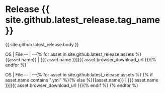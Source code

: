# Release {{ site.github.latest_release.tag_name }}

{{ site.github.latest_release.body }}

OS | File
-- | --{% for asset in site.github.latest_release.assets %}
{{asset.name}} | [{{ asset.name }}]({{ asset.browser_download_url }}){% endfor %}

OS | File
-- | --{% for asset in site.github.latest_release.assets %}
{% if asset.name contains ".yml" %}{% else %}{{asset.name}} | [{{ asset.name }}]({{ asset.browser_download_url }}){% endif %}
{% endfor %}


<div style="display: none">
{{ site.github.latest_release }}
</div>
